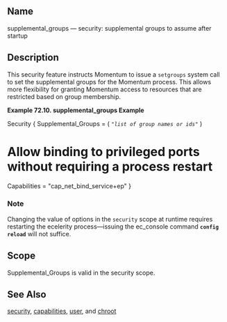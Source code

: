 <a name="conf.ref.supplemental_groups"></a>
## Name

supplemental_groups — security: supplemental groups to assume after startup

<a name="idp26779728"></a>
## Description

This security feature instructs Momentum to issue a `setgroups` system call to set the supplemental groups for the Momentum process. This allows more flexibility for granting Momentum access to resources that are restricted based on group membership.

<a name="conf.ref.supplemental_groups.example"></a>

**Example 72.10. supplemental_groups Example**

Security {
  Supplemental_Groups = ( *`"list of group names or ids"`*                         )
  # Allow binding to privileged ports without requiring a process restart  
  Capabilities = "cap_net_bind_service+ep"
}

### Note

Changing the value of options in the `security` scope at runtime requires restarting the ecelerity process—issuing the ec_console command **`config reload`**         will not suffice.

<a name="idp26787216"></a>
## Scope

Supplemental_Groups is valid in the security scope.

<a name="idp26789056"></a>
## See Also

[security](conf.ref.security "security"), [capabilities](conf.ref.capabilities.php "capabilities"), [user](conf.ref.user.php "user"), and [chroot](conf.ref.chroot.php "chroot")
